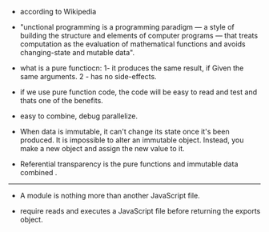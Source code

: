 
- according to Wikipedia
- "unctional programming is a programming paradigm — a style of building the structure and elements of computer programs — that treats computation as the evaluation of mathematical functions and avoids changing-state and mutable data".


- what is a pure functiocn: 
    1- it produces the same result, if Given the same arguments.
    2 - has no side-effects.



- if we use pure function code, the code will be easy to read and test and thats one of the benefits.
- easy to combine, debug parallelize.

- When data is immutable, it can't change its state once it's been produced. It is impossible to alter an immutable object. Instead, you make a new object and assign the new value to it.

- Referential transparency is the pure functions and immutable data combined .


-------------------------------
- A module is nothing more than another JavaScript file.

- require  reads and executes a JavaScript file before returning the exports object.
